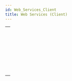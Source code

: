 ```yaml
---
id: Web_Services_Client
title: Web Services (Client)
---
```

||
|---|
|[<!-- INCLUDE #_command_.WEB SERVICE AUTHENTICATE.Syntax -->](../../commands-legacy/web-service-authenticate)<br/><!-- INCLUDE #_command_.WEB SERVICE AUTHENTICATE.Summary -->|
|[<!-- INCLUDE #_command_.WEB SERVICE CALL.Syntax -->](../../commands-legacy/web-service-call)<br/><!-- INCLUDE #_command_.WEB SERVICE CALL.Summary -->|
|[<!-- INCLUDE #_command_.WEB SERVICE Get info.Syntax -->](../../commands-legacy/web-service-get-info)<br/><!-- INCLUDE #_command_.WEB SERVICE Get info.Summary -->|
|[<!-- INCLUDE #_command_.WEB SERVICE GET RESULT.Syntax -->](../../commands-legacy/web-service-get-result)<br/><!-- INCLUDE #_command_.WEB SERVICE GET RESULT.Summary -->|
|[<!-- INCLUDE #_command_.WEB SERVICE SET OPTION.Syntax -->](../../commands-legacy/web-service-set-option)<br/><!-- INCLUDE #_command_.WEB SERVICE SET OPTION.Summary -->|
|[<!-- INCLUDE #_command_.WEB SERVICE SET PARAMETER.Syntax -->](../../commands-legacy/web-service-set-parameter)<br/><!-- INCLUDE #_command_.WEB SERVICE SET PARAMETER.Summary -->|
